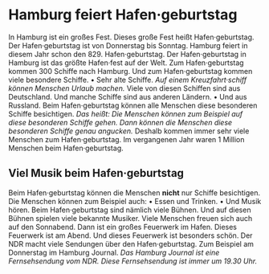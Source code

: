 # Hamburg feiert Hafen·geburtstag

In Hamburg ist ein großes Fest. Dieses große Fest heißt Hafen·geburtstag. Der Hafen·geburtstag ist von Donnerstag bis Sonntag. Hamburg feiert in diesem Jahr schon den 829. Hafen·geburtstag. Der Hafen·geburtstag in Hamburg ist das größte Hafen·fest auf der Welt. 
Zum Hafen·geburtstag kommen 300 Schiffe nach Hamburg. Und zum Hafen·geburtstag kommen viele besondere Schiffe. • Sehr alte Schiffe. 
*Auf einem Kreuzfahrt·schiff können Menschen Urlaub machen.* Viele von diesen Schiffen sind aus Deutschland. Und manche Schiffe sind aus anderen Ländern. • Und aus Russland. 
Beim Hafen·geburtstag können alle Menschen diese besonderen Schiffe besichtigen. *Das heißt:* 
*Die Menschen können zum Beispiel auf diese besonderen Schiffe gehen.* 
*Dann können die Menschen diese besonderen Schiffe genau angucken.* Deshalb kommen immer sehr viele Menschen zum Hafen·geburtstag. Im vergangenen Jahr waren 1 Million Menschen beim Hafen·geburtstag. 

## Viel Musik beim Hafen·geburtstag
Beim Hafen·geburtstag können die Menschen **nicht** nur Schiffe besichtigen. Die Menschen können zum Beispiel auch: • Essen und Trinken. • Und Musik hören. Beim Hafen·geburtstag sind nämlich viele Bühnen. Und auf diesen Bühnen spielen viele bekannte Musiker. 
Viele Menschen freuen sich auch auf den Sonnabend. Dann ist ein großes Feuerwerk im Hafen. Dieses Feuerwerk ist am Abend. Und dieses Feuerwerk ist besonders schön. 
Der NDR macht viele Sendungen über den Hafen·geburtstag. Zum Beispiel am Donnerstag im Hamburg Journal. 
*Das Hamburg Journal ist eine Fernsehsendung vom NDR.* 
*Diese Fernsehsendung ist immer um 19.30 Uhr.* 
